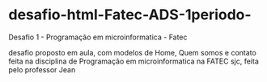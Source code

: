 # desafio-html-Fatec-ADS-1periodo-
Desafio 1 - Programação em microinformatica - Fatec

desafio proposto em aula, com modelos de Home, Quem somos e contato
feita na disciplina de Programação em microinformatica na FATEC sjc, feita pelo professor Jean
